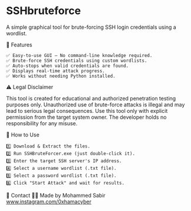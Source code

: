 # SSHbruteforce

A simple graphical tool for brute-forcing SSH login credentials using a wordlist.

🚀 Features
    
    ✅ Easy-to-use GUI – No command-line knowledge required.
    ✅ Brute-force SSH credentials using custom wordlists.
    ✅ Auto-stops when valid credentials are found.
    ✅ Displays real-time attack progress.
    ✅ Works without needing Python installed.

⚠️ Legal Disclaimer

This tool is created for educational and authorized penetration testing purposes only.
Unauthorized use of brute-force attacks is illegal and may lead to serious legal consequences.
Use this tool only with explicit permission from the target system owner.
The developer holds no responsibility for any misuse.

📌 How to Use
    
    1️⃣ Download & Extract the files.
    2️⃣ Run SSHBruteForcer.exe (just double-click it).
    3️⃣ Enter the target SSH server's IP address.
    4️⃣ Select a username wordlist (.txt file).
    5️⃣ Select a password wordlist (.txt file).
    6️⃣ Click "Start Attack" and wait for results.

🔗 Contact
👨‍💻 Made by Mohammed Sabir   www.instagram.com/0xhamacyber
